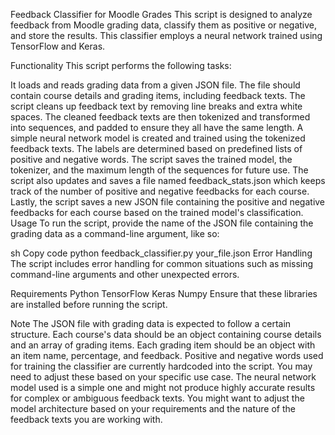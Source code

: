 Feedback Classifier for Moodle Grades
This script is designed to analyze feedback from Moodle grading data, classify them as positive or negative, and store the results. This classifier employs a neural network trained using TensorFlow and Keras.

Functionality
This script performs the following tasks:

It loads and reads grading data from a given JSON file. The file should contain course details and grading items, including feedback texts.
The script cleans up feedback text by removing line breaks and extra white spaces.
The cleaned feedback texts are then tokenized and transformed into sequences, and padded to ensure they all have the same length.
A simple neural network model is created and trained using the tokenized feedback texts. The labels are determined based on predefined lists of positive and negative words.
The script saves the trained model, the tokenizer, and the maximum length of the sequences for future use.
The script also updates and saves a file named feedback_stats.json which keeps track of the number of positive and negative feedbacks for each course.
Lastly, the script saves a new JSON file containing the positive and negative feedbacks for each course based on the trained model's classification.
Usage
To run the script, provide the name of the JSON file containing the grading data as a command-line argument, like so:

sh
Copy code
python feedback_classifier.py your_file.json
Error Handling
The script includes error handling for common situations such as missing command-line arguments and other unexpected errors.

Requirements
Python
TensorFlow
Keras
Numpy
Ensure that these libraries are installed before running the script.

Note
The JSON file with grading data is expected to follow a certain structure. Each course's data should be an object containing course details and an array of grading items. Each grading item should be an object with an item name, percentage, and feedback.
Positive and negative words used for training the classifier are currently hardcoded into the script. You may need to adjust these based on your specific use case.
The neural network model used is a simple one and might not produce highly accurate results for complex or ambiguous feedback texts. You might want to adjust the model architecture based on your requirements and the nature of the feedback texts you are working with.
